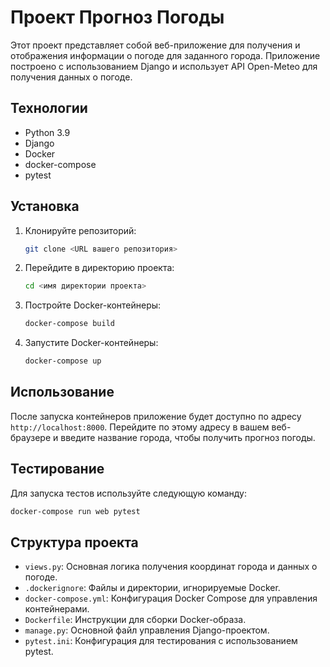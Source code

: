 # Проект Прогноз Погоды

Этот проект представляет собой веб-приложение для получения и отображения информации о погоде для заданного города. Приложение построено с использованием Django и использует API Open-Meteo для получения данных о погоде.

## Технологии

- Python 3.9
- Django
- Docker
- docker-compose
- pytest

## Установка

1. Клонируйте репозиторий:
   ```sh
   git clone <URL вашего репозитория>
   ```
2. Перейдите в директорию проекта:
   ```sh
   cd <имя директории проекта>
   ```
3. Постройте Docker-контейнеры:
   ```sh
   docker-compose build
   ```
4. Запустите Docker-контейнеры:
   ```sh
   docker-compose up
   ```

## Использование

После запуска контейнеров приложение будет доступно по адресу `http://localhost:8000`. Перейдите по этому адресу в вашем веб-браузере и введите название города, чтобы получить прогноз погоды.

## Тестирование

Для запуска тестов используйте следующую команду:
```sh
docker-compose run web pytest
```

## Структура проекта

- `views.py`: Основная логика получения координат города и данных о погоде.
- `.dockerignore`: Файлы и директории, игнорируемые Docker.
- `docker-compose.yml`: Конфигурация Docker Compose для управления контейнерами.
- `Dockerfile`: Инструкции для сборки Docker-образа.
- `manage.py`: Основной файл управления Django-проектом.
- `pytest.ini`: Конфигурация для тестирования с использованием pytest.
